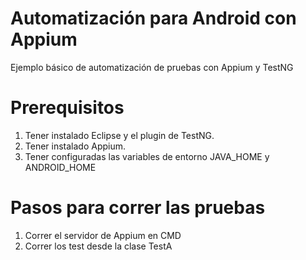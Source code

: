 # Automatización para Android con Appium

Ejemplo básico de automatización de pruebas con Appium y TestNG

# Prerequisitos

1. Tener instalado Eclipse y el plugin de TestNG.
2. Tener instalado Appium.
3. Tener configuradas las variables de entorno JAVA_HOME y ANDROID_HOME

# Pasos para correr las pruebas

1. Correr el servidor de Appium en CMD
2. Correr los test desde la clase TestA


